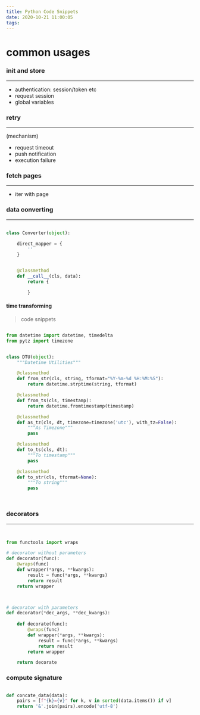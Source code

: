 ```yaml
---
title: Python Code Snippets
date: 2020-10-21 11:00:05
tags:
---
```



# common usages

### init and store
--------

- authentication: session/token etc  
- request session
- global variables


### retry
--------
(mechanism)  

- request timeout  
- push notification  
- execution failure  


### fetch pages
---------

- iter with page  


### data converting  
---------  

```python

class Converter(object):

    direct_mapper = {
        ''
    }


    @classmethod
    def __call__(cls, data):
        return {

        }

```

####  time transforming  

> code snippets    


```python 

from datetime import datetime, timedelta
from pytz import timezone


class DTU(object):
    """Datetime Utilities"""

    @classmethod
    def from_str(cls, string, tformat="%Y-%m-%d %H:%M:%S"):
        return datetime.strptime(string, tformat)

    @classmethod
    def from_ts(cls, timestamp):
        return datetime.fromtimestamp(timestamp)

    @classmethod
    def as_tz(cls, dt, timezone=timezone('utc'), with_tz=False):
        """As Timezone"""
        pass

    @classmethod
    def to_ts(cls, dt):
        """To timestamp"""
        pass

    @classmethod
    def to_str(cls, tformat=None):
        """To string"""
        pass




```


### decorators  
----------

```python


from functools import wraps

# decorator without parameters
def decorator(func):
    @wraps(func)
    def wrapper(*args, **kwargs):
        result = func(*args, **kwargs)
        return result
    return wrapper



# decorator with parameters
def decorator(*dec_args, **dec_kwargs):
    
    def decorate(func):
        @wraps(func)
        def wrapper(*args, **kwargs):
            result = func(*args, **kwargs)
            return result
        return wrapper

    return decorate


```


### compute signature  

```python  

def concate_data(data):
    pairs = [f"{k}={v}" for k, v in sorted(data.items()) if v]
    return '&'.join(pairs).encode('utf-8')


```







